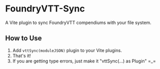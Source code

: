 # FoundryVTT-Sync

A Vite plugin to sync FoundryVTT compendiums with your file system.

## How to Use

1. Add `vttSync(moduleJSON)` plugin to your Vite plugins.
2. That's it!
3. If you are getting type errors, just make it "vttSync(...) as Plugin" =\_=
